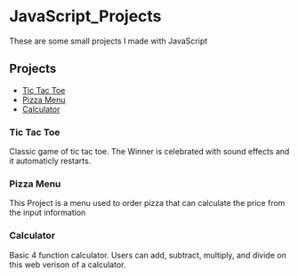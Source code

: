 # JavaScript_Projects
These are some small projects I made with JavaScript

## Projects
* [Tic Tac Toe](https://github.com/GarrettHiles/JavaScript_Projects/blob/main/TicTacToe/tictactoe.html)
* [Pizza Menu](https://github.com/GarrettHiles/JavaScript_Projects/blob/main/PizzaMenu/pizza.html)
* [Calculator](https://github.com/GarrettHiles/JavaScript_Projects/blob/main/JavaScript-Projects/Calculator/calculator.html)

### Tic Tac Toe
Classic game of tic tac toe. The Winner is celebrated with sound effects and it automaticly restarts.


### Pizza Menu
This Project is a menu used to order pizza that can calculate the price from the input information

### Calculator
Basic 4 function calculator. Users can add, subtract, multiply, and divide on this web verison of a calculator.
